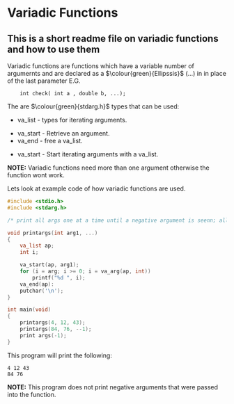 # Variadic Functions

## This is a short readme file on variadic functions and how to use them 

Variadic functions are functions which have a variable number of argumernts and are declared as a $\colour{green}{Ellipssis}$ (...) in in place of the last parameter E.G.

```
	int check( int a , double b, ...);
```

The are $\colour{green}{stdarg.h}$ types that can be used:

+ va_list - types for iterating arguments.
* va_start - Retrieve an argument.
* va_end - free a va_list.
- va_start - Start iterating arguments with a va_list.

**NOTE:** Variadic functions need more than one argument otherwise the function wont work.

Lets look at example code of how variadic functions are used.

```c
#include <stdio.h>
#include <stdarg.h>

/* print all args one at a time until a negative argument is seenn; all args are assemed to be of int type*/

void printargs(int arg1, ...)
{
	va_list ap;
	int i;

	va_start(ap, arg1);
	for (i = arg; i >= 0; i = va_arg(ap, int))
		printf("%d ", i);
	va_end(ap):
	putchar('\n');
}

int main(void)
{
	printargs(4, 12, 43);
	printargs(84, 76, --1);
	print args(-1);
}

```
This program will print the following:

```
4 12 43
84 76
```

**NOTE:** This program does not print negative arguments that were passed into the function.

